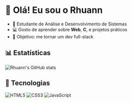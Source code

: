# 👋 Olá! Eu sou o Rhuann  

- 🚀 Estudante de Análise e Desenvolvimento de Sistemas  
- 💻 Gosto de aprender sobre **Web**, **C**, e projetos práticos  
- 🎯 Objetivo: me tornar um dev full-stack  

## 📊 Estatísticas  
![Rhuann's GitHub stats](https://github-readme-stats.vercel.app/api?username=Rhuann01&show_icons=true&theme=radical)

## 🚀 Tecnologias
![HTML5](https://img.shields.io/badge/-HTML5-E34F26?style=for-the-badge&logo=html5&logoColor=fff)
![CSS3](https://img.shields.io/badge/-CSS3-1572B6?style=for-the-badge&logo=css3)
![JavaScript](https://img.shields.io/badge/-JavaScript-F7DF1E?style=for-the-badge&logo=javascript&logoColor=000)

